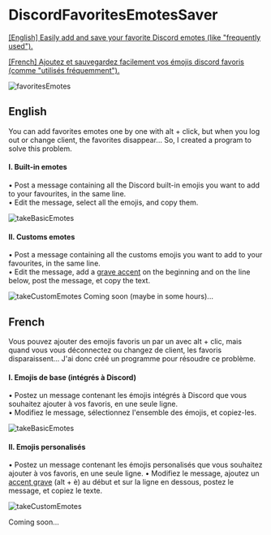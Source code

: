 # DiscordFavoritesEmotesSaver
[[English] Easily add and save your favorite Discord emotes (like "frequently used").](https://github.com/Arkya29/DiscordFavoritesEmotesSaver#english)

[[French] Ajoutez et sauvegardez facilement vos émojis discord favoris (comme "utilisés fréquemment").](https://github.com/Arkya29/DiscordFavoritesEmotesSaver#french)

![favoritesEmotes](https://user-images.githubusercontent.com/61916582/138786506-ef327ba0-59f2-42b1-bc69-1e6ee9256416.png)
## English
You can add favorites emotes one by one with alt + click, but when you log out or change client, the favorites disappear... So, I created a program to solve this problem.

#### I. Built-in emotes
• Post a message containing all the Discord built-in emojis you want to add to your favourites, in the same line.  
• Edit the message, select all the emojis, and copy them.

![takeBasicEmotes](https://i.goopics.net/j3ww7i.gif)
#### II. Customs emotes
• Post a message containing all the customs emojis you want to add to your favourites, in the same line.  
• Edit the message, add a [grave accent](https://en.wikipedia.org/wiki/Grave_accent) on the beginning and on the line below, post the message, et copy the text.

![takeCustomEmotes](https://i.goopics.net/9jnkqr.gif)
Coming soon (maybe in some hours)...

## French
Vous pouvez ajouter des emojis favoris un par un avec alt + clic, mais quand vous vous déconnectez ou changez de client, les favoris disparaissent... J'ai donc créé un programme pour résoudre ce problème.

#### I. Emojis de base (intégrés à Discord)
• Postez un message contenant les émojis intégrés à Discord que vous souhaitez ajouter à vos favoris, en une seule ligne.  
• Modifiez le message, sélectionnez l'ensemble des émojis, et copiez-les.

![takeBasicEmotes](https://i.goopics.net/j3ww7i.gif)
#### II. Emojis personalisés
• Postez un message contenant les émojis personalisés que vous souhaitez ajouter à vos favoris, en une seule ligne. 
• Modifiez le message, ajoutez un [accent grave](https://fr.wikipedia.org/wiki/Accent_grave) (alt + è) au début et sur la ligne en dessous, postez le message, et copiez le texte.

![takeCustomEmotes](https://i.goopics.net/9jnkqr.gif)

Coming soon...
